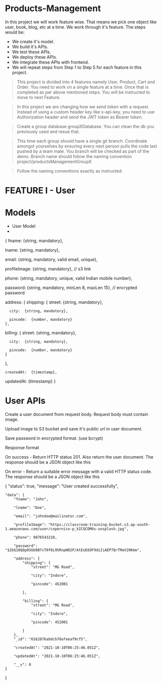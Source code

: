 # Products-Management
In this project we will work feature wise. That means we pick one object like user, book, blog, etc at a time. We work through it's feature. The steps would be:
*  We create it's model.
* We build it's APIs.
* We test these APIs.
* We deploy these APIs.
* We integrate these APIs with frontend.
* We will repeat steps from Step 1 to Step 5 for each feature in this project.

> This project is divided into 4 features namely User, Product, Cart and Order. You need to work on a single feature at a time. Once that is completed as per above     mentioned steps. You will be instructed to move to next Feature.


>  In this project we are changing how we send token with a request. Instead of using a custom header key like x-api-key, you need to use Authorization header and send the JWT token as Bearer token.

> Create a group database groupXDatabase. You can clean the db you previously used and resue that.

> This time each group should have a single git branch. Coordinate amongst yourselves by ensuring every next person pulls the code last pushed by a team mate. You branch will be checked as part of the demo. Branch name should follow the naming convention project/productsManagementGroupX

> Follow the naming conventions exactly as instructed.

# FEATURE I - User

# Models
* User Model
* 
{ 
  fname:  {string, mandatory},
  
  lname:  {string, mandatory},
  
  email:  {string, mandatory, valid email, unique},
  
  profileImage:  {string, mandatory}, // s3 link
  
  phone:  {string, mandatory, unique, valid Indian mobile number}, 
  
  password:  {string, mandatory, minLen 8, maxLen 15}, // encrypted password
  
  address: {
    shipping: {
      street:  {string, mandatory},
      
      city:  {string, mandatory},
      
      pincode:  {number, mandatory}
    },
    
   billing: {
      street:  {string, mandatory},
      
      city:  {string, mandatory},
      
      pincode:  {number, mandatory}
    }
  },

    createdAt:  {timestamp},
    
   updatedAt:  {timestamp}
}
# User APIs
Create a user document from request body. Request body must contain image.

Upload image to S3 bucket and save it's public url in user document.

Save password in encrypted format. (use bcrypt)

Response format

On success - Return HTTP status 201. Also return the user document. The response should be a JSON object like this

On error - Return a suitable error message with a valid HTTP status code. The response should be a JSON object like this

{
    "status": true,
    "message": "User created successfully",
    
    "data": {
        "fname": "John",
        
        "lname": "Doe",
        
        "email": "johndoe@mailinator.com",
        
        "profileImage": "https://classroom-training-bucket.s3.ap-south-1.amazonaws.com/user/copernico-p_kICQCOM4s-unsplash.jpg",
        
        "phone": 9876543210,
        
        "password": "$2b$10$DpOSGb0B7cT0f6L95RnpWO2P/AtEoE6OF9diIiAEP7QrTMaV29Kmm",
        
        "address": {
            "shipping": {
                "street": "MG Road",
                
                "city": "Indore",
                
                "pincode": 452001
                
            },
            
            "billing": {
                "street": "MG Road",
                
                "city": "Indore",
                
                "pincode": 452001
                
            }
        },
        "_id": "6162876abdcb70afeeaf9cf5",
        
        "createdAt": "2021-10-10T06:25:46.051Z",
        
        "updatedAt": "2021-10-10T06:25:46.051Z",
        
        "__v": 0
    }
}
